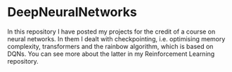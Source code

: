 # DeepNeuralNetworks
In this repository I have posted my projects for the credit of a course on neural networks. In them I dealt with checkpointing, i.e. optimising memory complexity, transformers and the rainbow algorithm, which is based on DQNs. You can see more about the latter in my Reinforcement Learning repository.
